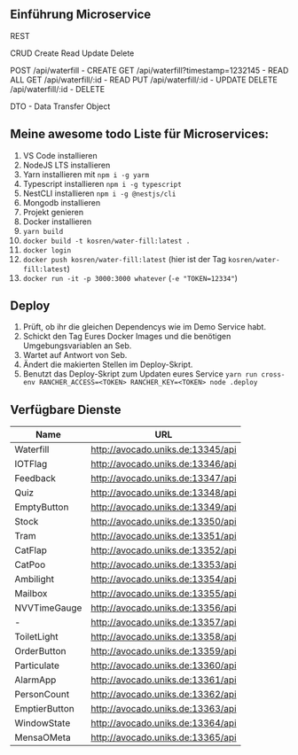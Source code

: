 ## Einführung Microservice
REST

CRUD
Create
Read
Update
Delete

POST    /api/waterfill - CREATE
GET     /api/waterfill?timestamp=1232145 - READ ALL
GET     /api/waterfill/:id - READ
PUT     /api/waterfill/:id - UPDATE
DELETE  /api/waterfill/:id - DELETE

DTO - Data Transfer Object

## Meine awesome todo Liste für Microservices:
1.  VS Code installieren
2.  NodeJS LTS installieren
3.  Yarn installieren mit `npm i -g yarm`
4.  Typescript installieren `npm i -g typescript`
5.  NestCLI installieren `npm i -g @nestjs/cli`
6.  Mongodb installieren
7.  Projekt genieren
8.  Docker installieren
9.  `yarn build`
10. `docker build -t kosren/water-fill:latest .`
11. `docker login`
12. `docker push kosren/water-fill:latest` (hier ist der Tag `kosren/water-fill:latest`)
13. `docker run -it -p 3000:3000 whatever` (`-e "TOKEN=12334"`)

## Deploy
1. Prüft, ob ihr die gleichen Dependencys wie im Demo Service habt.
2. Schickt den Tag Eures Docker Images und die benötigen Umgebungsvariablen an Seb.
3. Wartet auf Antwort von Seb.
4. Ändert die makierten Stellen im Deploy-Skript.
5. Benutzt das Deploy-Skript zum Updaten eures Service `yarn run cross-env RANCHER_ACCESS=<TOKEN> RANCHER_KEY=<TOKEN> node .deploy`

## Verfügbare Dienste
| Name          | URL                                 |
|---------------|-------------------------------------|
| Waterfill     | http://avocado.uniks.de:13345/api   |
| IOTFlag       | http://avocado.uniks.de:13346/api   |
| Feedback      | http://avocado.uniks.de:13347/api   |
| Quiz          | http://avocado.uniks.de:13348/api   |
| EmptyButton   | http://avocado.uniks.de:13349/api   |
| Stock         | http://avocado.uniks.de:13350/api   |
| Tram          | http://avocado.uniks.de:13351/api   |
| CatFlap       | http://avocado.uniks.de:13352/api   |
| CatPoo        | http://avocado.uniks.de:13353/api   |
| Ambilight     | http://avocado.uniks.de:13354/api   |
| Mailbox       | http://avocado.uniks.de:13355/api   |
| NVVTimeGauge  | http://avocado.uniks.de:13356/api   |
| -             | http://avocado.uniks.de:13357/api   |
| ToiletLight   | http://avocado.uniks.de:13358/api   |
| OrderButton   | http://avocado.uniks.de:13359/api   |
| Particulate   | http://avocado.uniks.de:13360/api   |
| AlarmApp      | http://avocado.uniks.de:13361/api   |
| PersonCount   | http://avocado.uniks.de:13362/api   |
| EmptierButton | http://avocado.uniks.de:13363/api   |
| WindowState   | http://avocado.uniks.de:13364/api   |
| MensaOMeta    | http://avocado.uniks.de:13365/api   |

